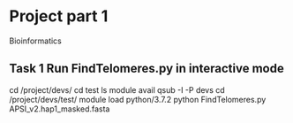 # Project part 1

Bioinformatics 
## Task 1 Run FindTelomeres.py in interactive mode

cd /project/devs/
cd test
ls
module avail
qsub -I -P devs
cd /project/devs/test/
module load python/3.7.2
python FindTelomeres.py APSI_v2.hap1_masked.fasta
